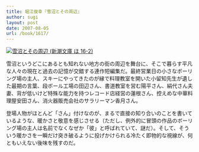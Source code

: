 ```yaml
---
title: 堀江俊幸『雪沼とその周辺』
author: sugi
layout: post
date: 2007-08-05
url: /book/1617/
---
```

<a href="http://www.amazon.co.jp/exec/obidos/ASIN/4101294720/chezsugi-22/ref=nosim/" name="amazletlink" target="_blank"><img src="http://i2.wp.com/ec2.images-amazon.com/images/I/41lpFRiydgL.SL160.jpg?w=660" alt="雪沼とその周辺 (新潮文庫 ほ 16-2)" class="alignleft" data-recalc-dims="1" /></a>

雪沼というどこにあるとも知れない地方の街の周辺を舞台に、そこで暮らす平凡な人々の現在と過去の記憶が交錯する連作短編集だ。最終営業日の小さなボーリング場の主人、スキーにやってきたのが縁で料理教室を開いた小留知先生が遺した最期の言葉、段ボール工場の田辺さん、書道教室を営む陽平さん、絹代さん夫妻、背が低いけど特殊な能力を持つレコード店経営の蓮根さん、控えめな中華料理屋安田さん、消火器販売会社のサラリーマン香月さん。

登場人物がほとんど「さん」付けなのが、まるで直接の知り合いのことを書いているような、暖かさと敬意を感じさせる（ただし、例外的に冒頭の作品のボーリング場の主人は名前でなくなぜか「彼」と呼ばれていて、謎だ）。そして、そういう暖かさを一瞬だけ突き破るように投げかけられる冷たく即物的な視線が、何ともいえない後味を残すのだ。

